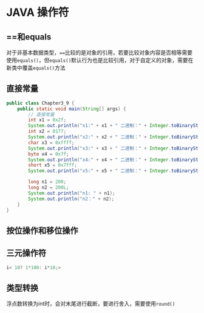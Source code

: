 # JAVA 操作符

## ==和equals

对于非基本数据类型，`==`比较的是对象的引用，若要比较对象内容是否相等需要使用`equals()`，但`equals()`默认行为也是比较引用，对于自定义的对象，需要在新类中覆盖`equals()`方法

## 直接常量

```java
public class Chapter3_9 {
    public static void main(String[] args) {
        // 直接常量
        int x1 = 0x2f;
        System.out.println("x1:" + x1 + " 二进制：" + Integer.toBinaryString(x1));
        int x2 = 0177;
        System.out.println("x2:" + x2 + " 二进制：" + Integer.toBinaryString(x2));
        char x3 = 0xffff;
        System.out.println("x3:" + x3 + " 二进制：" + Integer.toBinaryString(x3));
        byte x4 = 0x7f;
        System.out.println("x4:" + x4 + " 二进制：" + Integer.toBinaryString(x4));
        short x5 = 0x7fff;
        System.out.println("x5:" + x5 + " 二进制：" + Integer.toBinaryString(x5));

        long n1 = 200;
        long n2 = 200L;
        System.out.println("n1: " + n1);
        System.out.println("n2：" + n2);
    }
}
```

## 按位操作和移位操作

## 三元操作符

```java
i< 10? 1*100: i*10;>
```

## 类型转换

浮点数转换为int时，会对末尾进行截断，要进行舍入，需要使用`round()`
